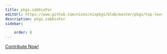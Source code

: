 ```yaml
---
title: pkgs.zabbixFor
editUrl: https://www.github.com/nixos/nixpkgs/blob/master/pkgs/top-level/all-packages.nix#L27715C15
description: pkgs.zabbixFor
sidebar:

    order: 8
---
```


<a href="https://www.github.com/nixos/nixpkgs/blob/master/pkgs/top-level/all-packages.nix#L27715C15">Contribute Now!</a>



